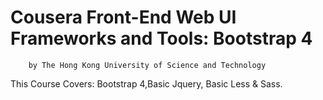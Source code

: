 # Cousera Front-End Web UI Frameworks and Tools: Bootstrap 4
        by The Hong Kong University of Science and Technology

This Course Covers: Bootstrap 4,Basic Jquery, Basic Less & Sass.
